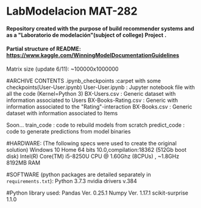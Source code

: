 # LabModelacion MAT-282
 
#### Repository created with the purpose of build recommender systems and as a "Laboratorio de modelación"(subject of college) Project .

#### Partial structure of README: https://www.kaggle.com/WinningModelDocumentationGuidelines

Matrix size (update 6/11): ~100000x1000000

#ARCHIVE CONTENTS
.ipynb_checkpoints       :carpet with some checkpoints(User-User.ipynb)
User-User.ipynb          : Jupyter notebook file with all the code (Kernel=Python 3)
BX-Users.csv                     : Generic dataset with information associated to Users
BX-Books-Rating.csv                    : Generic with information associated to the "Rating"-interaction
BX-Books.csv                  : Generic dataset with information associated to Items

Soon...
train_code                  : code to rebuild models from scratch
predict_code                : code to generate predictions from model binaries

#HARDWARE: (The following specs were used to create the original solution)
Windows 10 Home 64 bits 10.0,compilation:18362 (512Gb boot disk)
Intel(R) Core(TM) i5-8250U CPU @ 1.60Ghz (8CPUs) , ~1.8GHz
8192MB RAM

#SOFTWARE (python packages are detailed separately in `requirements.txt`):
Python 3.7.3
nvidia drivers v.384

#Python library used:
Pandas Ver. 0.25.1
Numpy Ver. 1.17.1
scikit-surprise 1.1.0
